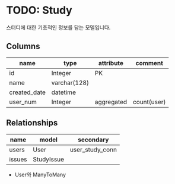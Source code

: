# TODO: Study

스터디에 대한 기초적인 정보를 담는 모델입니다.

## Columns

| name         | type         | attribute  | comment     |
| ------------ | ------------ | ---------- | ----------- |
| id           | Integer      | PK         |             |
| name         | varchar(128) |            |             |
| created_date | datetime     |            |             |
| user_num     | Integer      | aggregated | count(user) |

## Relationships

| name   | model      | secondary       |
| ------ | ---------- | --------------- |
| users  | User       | user_study_conn |
| issues | StudyIssue |                 |

* User와 ManyToMany
